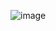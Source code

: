 ![image](https://github.com/AbdelTheGoat/PHOTO/assets/155133525/9ee998fb-7ac3-47fa-9c45-5a1fab0664b7)

